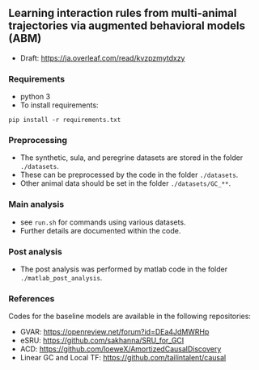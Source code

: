 ## Learning interaction rules from multi-animal trajectories via augmented behavioral models (ABM)

* Draft: https://ja.overleaf.com/read/kvzpzmytdxzy

### Requirements
* python 3
* To install requirements:

```setup
pip install -r requirements.txt
```
### Preprocessing 

* The synthetic, sula, and peregrine datasets are stored in the folder `./datasets`.
* These can be preprocessed by the code in the folder `./datasets`.
* Other animal data should be set in the folder `./datasets/GC_**`.

### Main analysis

* see `run.sh` for commands using various datasets.
* Further details are documented within the code.

### Post analysis

* The post analysis was performed by matlab code in the folder `./matlab_post_analysis`.

### References

Codes for the baseline models are available in the following repositories:

- GVAR: https://openreview.net/forum?id=DEa4JdMWRHp
- eSRU: https://github.com/sakhanna/SRU_for_GCI
- ACD: https://github.com/loeweX/AmortizedCausalDiscovery
- Linear GC and Local TF: https://github.com/tailintalent/causal
